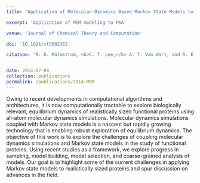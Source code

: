 ```yaml
---
title: "Application of Molecular-Dynamics Based Markov State Models to Functional Proteins"

excerpt: 'Application of MSM modeling to PKA'

venue: 'Journal of Chemical Theory and Computation'

doi: '10.1021/ct5002363'

citation: 'R. D. Malmstrom, <b>C. T. Lee,</b> A. T. Van Wart, and R. E. Amaro. &quot;Application of Molecular-Dynamics Based Markov State Models to Functional Proteins&quot;. <i>J. Chem. Theory Comput.</i> 10.7 (July 2014), pp. 2648–2657.'


date: 2014-07-08
collection: publications
permalink: /publications/2014-MSM
---
```


Owing to recent developments in computational algorithms and architectures, it is now computationally tractable to explore biologically relevant, equilibrium dynamics of realistically sized functional proteins using all-atom molecular dynamics simulations. Molecular dynamics simulations coupled with Markov state models is a nascent but rapidly growing technology that is enabling robust exploration of equilibrium dynamics. The objective of this work is to explore the challenges of coupling molecular dynamics simulations and Markov state models in the study of functional proteins. Using recent studies as a framework, we explore progress in sampling, model building, model selection, and coarse-grained analysis of models. Our goal is to highlight some of the current challenges in applying Markov state models to realistically sized proteins and spur discussion on advances in the field.